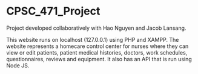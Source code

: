# CPSC_471_Project
Project developed collaboratively with Hao Nguyen and Jacob Lansang.

This website runs on localhost (127.0.0.1) using PHP and XAMPP. The website represents a homecare control center for nurses where they can view or edit patients, patient medical histories, doctors, work schedules, questionnaires, reviews and equipment. It also has an API that is run using Node JS.
